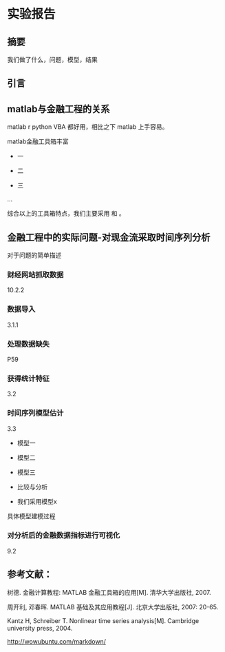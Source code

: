 # 实验报告

## 摘要

我们做了什么，问题，模型，结果

## 引言

## matlab与金融工程的关系

matlab r python VBA 都好用，相比之下 matlab 上手容易。

matlab金融工具箱丰富

* 一

* 二

* 三

…

综合以上的工具箱特点，我们主要采用 和 。



## 金融工程中的实际问题-对现金流采取时间序列分析

对于问题的简单描述

### 财经网站抓取数据

10.2.2


### 数据导入

3.1.1

### 处理数据缺失

P59

### 获得统计特征

3.2

### 时间序列模型估计

3.3

* 模型一

* 模型二

* 模型三

* 比较与分析

* 我们采用模型x

具体模型建模过程





### 对分析后的金融数据指标进行可视化
9.2


## 参考文献：
树德. 金融计算教程: MATLAB 金融工具箱的应用[M]. 清华大学出版社, 2007.


周开利, 邓春晖. MATLAB 基础及其应用教程[J]. 北京大学出版社, 2007: 20-65.


Kantz H, Schreiber T. Nonlinear time series analysis[M]. Cambridge university press, 2004.

http://wowubuntu.com/markdown/


